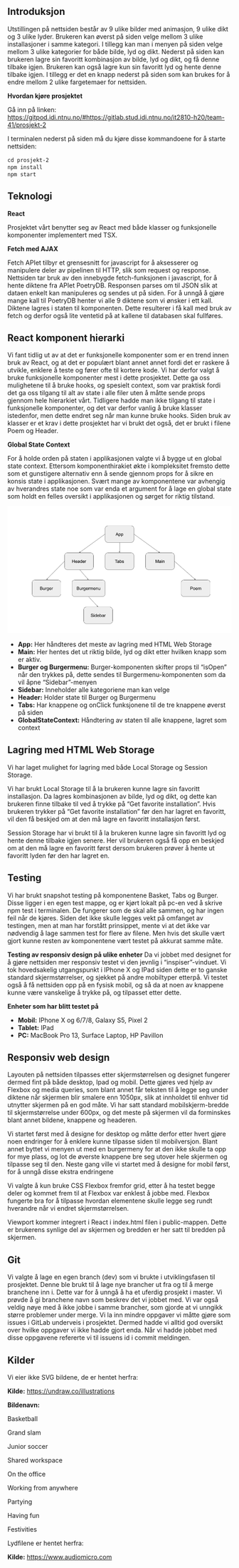 ## Introduksjon

Utstillingen på nettsiden består av 9 ulike bilder med animasjon, 9 ulike dikt og 3 ulike lyder. Brukeren kan øverst på siden velge mellom 3 ulike installasjoner i samme kategori. I tillegg kan man i menyen på siden velge mellom 3 ulike kategorier for både bilde, lyd og dikt. Nederst på siden kan brukeren lagre sin favoritt kombinasjon av bilde, lyd og dikt, og få denne tilbake igjen. Brukeren kan også lagre kun sin favoritt lyd og hente denne tilbake igjen. I tillegg er det en knapp nederst på siden som kan brukes for å endre mellom 2 ulike fargetemaer for nettsiden. 


**Hvordan kjøre prosjektet**

Gå inn på linken: https://gitpod.idi.ntnu.no/#https://gitlab.stud.idi.ntnu.no/it2810-h20/team-41/prosjekt-2

I terminalen nederst på siden må du kjøre disse kommandoene for å starte nettsiden:

	cd prosjekt-2
	npm install
	npm start

## Teknologi

**React**

Prosjektet vårt benytter seg av React med både klasser og funksjonelle komponenter implementert med TSX.

**Fetch med AJAX**

Fetch APIet tilbyr et grensesnitt for javascript for å aksesserer og manipulere deler av pipelinen til HTTP, slik som request og response. Nettsiden tar bruk av den innebygde fetch-funksjonen i javascript, for å hente diktene fra APIet PoetryDB. Responsen parses om til JSON slik at dataen enkelt kan manipuleres og sendes ut på siden. For å unngå å gjøre mange kall til PoetryDB henter vi alle 9 diktene som vi ønsker i ett kall. Diktene lagres i staten til komponenten. Dette resulterer i få kall med bruk av fetch og derfor også lite ventetid på at kallene til databasen skal fullføres.

## React komponent hierarki

Vi fant tidlig ut av at det er funksjonelle komponenter som er en trend innen bruk av React, og at det er populært blant annet annet fordi det er raskere å utvikle, enklere å teste og fører ofte til kortere kode. Vi har derfor valgt å bruke funksjonelle komponenter mest i dette prosjektet. Dette ga oss mulighetene til å bruke hooks, og spesielt context, som var praktisk fordi det ga oss tilgang til alt av state i alle filer uten å måtte sende props gjennom hele hierarkiet vårt. Tidligere hadde man ikke tilgang til state i funksjonelle komponenter, og det var derfor vanlig å bruke klasser istedenfor, men dette endret seg når man kunne bruke hooks. 
Siden bruk av klasser er et krav i dette prosjektet har vi brukt det også, det er brukt i filene Poem og Header.


**Global State Context**

For å holde orden på staten i applikasjonen valgte vi å bygge ut en global state context. Ettersom komponenthirakiet økte i kompleksitet fremsto dette som et gunstigere alternativ enn å sende gjennom props for å sikre en konsis state i applikasjonen. Svært mange av komponentene var avhengig av hverandres state noe som var enda et argument for å lage en global state som holdt en felles oversikt i applikasjonen og sørget for riktig tilstand.

![Komponent hierarki](./public/Hierarki.PNG "Komponent hierarki")

* **App:** Her håndteres det meste av lagring med HTML Web Storage
* **Main:** Her hentes det ut riktig bilde, lyd og dikt etter hvilken knapp som er aktiv.
* **Burger og Burgermenu:** Burger-komponenten skifter props til “isOpen” når den trykkes på, dette sendes til Burgermenu-komponenten som da vil åpne “Sidebar”-menyen
* **Sidebar:** Inneholder alle kategoriene man kan velge
* **Header:** Holder state til Burger og Burgermenu
* **Tabs:** Har knappene og onClick funksjonene til de tre knappene øverst på siden
* **GlobalStateContext:** Håndtering av staten til alle knappene, lagret som context

## Lagring med HTML Web Storage

Vi har laget mulighet for lagring med både Local Storage og Session Storage.

Vi har brukt Local Storage til å la brukeren kunne lagre sin favoritt installasjon. Da lagres kombinasjonen av bilde, lyd og dikt, og dette kan brukeren finne tilbake til ved å trykke på “Get favorite installation”. Hvis brukeren trykker på “Get favorite installation” før den har lagret en favoritt, vil den få beskjed om at den må lagre en favoritt installasjon først.

Session Storage har vi brukt til å la brukeren kunne lagre sin favoritt lyd og hente denne tilbake igjen senere. Her vil brukeren også få opp en beskjed om at den må lagre en favoritt først dersom brukeren prøver å hente ut favoritt lyden før den har lagret en. 

## Testing

Vi har brukt snapshot testing på komponentene Basket, Tabs og Burger. Disse ligger i en egen test mappe, og er kjørt lokalt på pc-en ved å skrive npm test i terminalen. De fungerer som de skal alle sammen, og har ingen feil når de kjøres. Siden det ikke skulle legges vekt på omfanget av testingen, men at man har forstått prinsippet, mente vi at det ikke var nødvendig å lage sammen test for flere av filene. Men hvis det skulle vært gjort kunne resten av komponentene vært testet på akkurat samme måte.

**Testing av responsiv design på ulike enheter**
Da vi jobbet med designet for å gjøre nettsiden mer responsiv testet vi den jevnlig i “inspiser”-vinduet. Vi tok hovedsakelig utgangspunkt i IPhone X og IPad siden dette er to ganske standard skjermstørrelser, og sjekket på andre mobiltyper etterpå. Vi testet også å få nettsiden opp på en fysisk mobil, og så da at noen av knappene kunne være vanskelige å trykke på, og tilpasset etter dette.

**Enheter som har blitt testet på**

* **Mobil:** IPhone X og 6/7/8, Galaxy S5, Pixel 2
* **Tablet:** IPad
* **PC:** MacBook Pro 13, Surface Laptop, HP Pavillon


## Responsiv web design

Layouten på nettsiden tilpasses etter skjermstørrelsen og designet fungerer dermed fint på både desktop, Ipad og mobil. Dette gjøres ved hjelp av Flexbox og media queries, som blant annet får teksten til å legge seg under diktene når skjermen blir smalere enn 1050px, slik at innholdet til enhver tid utnytter skjermen på en god måte. Vi har satt standard mobilskjerm-bredde til skjermstørrelse under 600px, og det meste på skjermen vil da forminskes blant annet bildene, knappene og headeren. 

Vi startet først med å designe for desktop og måtte derfor etter hvert gjøre noen endringer for å enklere kunne tilpasse siden til mobilversjon. Blant annet byttet vi menyen ut med en burgermeny for at den ikke skulle ta opp for mye plass, og lot de øverste knappene bre seg utover hele skjermen og tilpasse seg til den. Neste gang ville vi startet med å designe for mobil først, for å unngå disse ekstra endringene

Vi valgte å kun bruke CSS Flexbox fremfor grid, etter å ha testet begge deler og kommet  frem til at Flexbox var enklest å jobbe med. Flexbox fungerte bra for å tilpasse hvordan elementene skulle legge seg rundt hverandre når vi endret skjermstørrelsen.

Viewport kommer integrert i React i index.html filen i public-mappen. Dette er brukerens synlige del av skjermen og bredden er her satt til bredden på skjermen.


## Git

Vi valgte å lage en egen branch (dev) som vi brukte i utviklingsfasen til prosjektet. Denne ble brukt til å lage nye brancher ut fra og til å merge branchene inn i. Dette var for å unngå å ha et uferdig prosjekt i master. Vi prøvde å gi branchene navn som beskrev det vi jobbet med. Vi var også veldig nøye med å ikke jobbe i samme brancher, som gjorde at vi unngikk større problemer under merge. 
Vi la inn mindre oppgaver vi måtte gjøre som issues i GitLab underveis i prosjektet. Dermed hadde vi alltid god oversikt over hvilke oppgaver vi ikke hadde gjort enda. Når vi hadde jobbet med disse oppgavene refererte vi til issuens id i commit meldingen. 


## Kilder

Vi eier ikke SVG bildene, de er hentet herfra:

**Kilde:** https://undraw.co/illustrations

**Bildenavn:**

Basketball 

Grand slam

Junior soccer

Shared workspace

On the office

Working from anywhere

Partying

Having fun

Festivities

Lydfilene er hentet herfra:

**Kilde:** https://www.audiomicro.com
